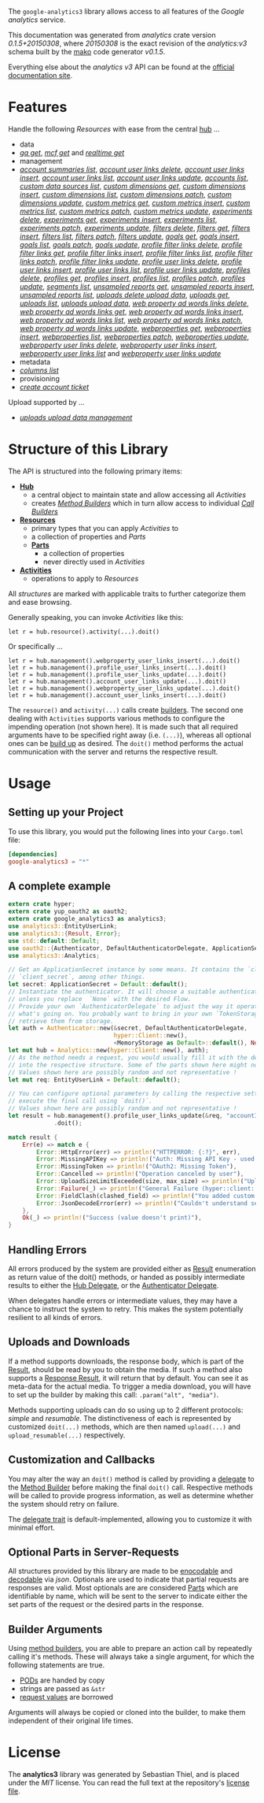 <!---
DO NOT EDIT !
This file was generated automatically from 'src/mako/api/README.md.mako'
DO NOT EDIT !
-->
The `google-analytics3` library allows access to all features of the *Google analytics* service.

This documentation was generated from *analytics* crate version *0.1.5+20150308*, where *20150308* is the exact revision of the *analytics:v3* schema built by the [mako](http://www.makotemplates.org/) code generator *v0.1.5*.

Everything else about the *analytics* *v3* API can be found at the
[official documentation site](https://developers.google.com/analytics/).
# Features

Handle the following *Resources* with ease from the central [hub](http://byron.github.io/google-apis-rs/google-analytics3/struct.Analytics.html) ... 

* data
 * [*ga get*](http://byron.github.io/google-apis-rs/google-analytics3/struct.DataGaGetCall.html), [*mcf get*](http://byron.github.io/google-apis-rs/google-analytics3/struct.DataMcfGetCall.html) and [*realtime get*](http://byron.github.io/google-apis-rs/google-analytics3/struct.DataRealtimeGetCall.html)
* management
 * [*account summaries list*](http://byron.github.io/google-apis-rs/google-analytics3/struct.ManagementAccountSummaryListCall.html), [*account user links delete*](http://byron.github.io/google-apis-rs/google-analytics3/struct.ManagementAccountUserLinkDeleteCall.html), [*account user links insert*](http://byron.github.io/google-apis-rs/google-analytics3/struct.ManagementAccountUserLinkInsertCall.html), [*account user links list*](http://byron.github.io/google-apis-rs/google-analytics3/struct.ManagementAccountUserLinkListCall.html), [*account user links update*](http://byron.github.io/google-apis-rs/google-analytics3/struct.ManagementAccountUserLinkUpdateCall.html), [*accounts list*](http://byron.github.io/google-apis-rs/google-analytics3/struct.ManagementAccountListCall.html), [*custom data sources list*](http://byron.github.io/google-apis-rs/google-analytics3/struct.ManagementCustomDataSourceListCall.html), [*custom dimensions get*](http://byron.github.io/google-apis-rs/google-analytics3/struct.ManagementCustomDimensionGetCall.html), [*custom dimensions insert*](http://byron.github.io/google-apis-rs/google-analytics3/struct.ManagementCustomDimensionInsertCall.html), [*custom dimensions list*](http://byron.github.io/google-apis-rs/google-analytics3/struct.ManagementCustomDimensionListCall.html), [*custom dimensions patch*](http://byron.github.io/google-apis-rs/google-analytics3/struct.ManagementCustomDimensionPatchCall.html), [*custom dimensions update*](http://byron.github.io/google-apis-rs/google-analytics3/struct.ManagementCustomDimensionUpdateCall.html), [*custom metrics get*](http://byron.github.io/google-apis-rs/google-analytics3/struct.ManagementCustomMetricGetCall.html), [*custom metrics insert*](http://byron.github.io/google-apis-rs/google-analytics3/struct.ManagementCustomMetricInsertCall.html), [*custom metrics list*](http://byron.github.io/google-apis-rs/google-analytics3/struct.ManagementCustomMetricListCall.html), [*custom metrics patch*](http://byron.github.io/google-apis-rs/google-analytics3/struct.ManagementCustomMetricPatchCall.html), [*custom metrics update*](http://byron.github.io/google-apis-rs/google-analytics3/struct.ManagementCustomMetricUpdateCall.html), [*experiments delete*](http://byron.github.io/google-apis-rs/google-analytics3/struct.ManagementExperimentDeleteCall.html), [*experiments get*](http://byron.github.io/google-apis-rs/google-analytics3/struct.ManagementExperimentGetCall.html), [*experiments insert*](http://byron.github.io/google-apis-rs/google-analytics3/struct.ManagementExperimentInsertCall.html), [*experiments list*](http://byron.github.io/google-apis-rs/google-analytics3/struct.ManagementExperimentListCall.html), [*experiments patch*](http://byron.github.io/google-apis-rs/google-analytics3/struct.ManagementExperimentPatchCall.html), [*experiments update*](http://byron.github.io/google-apis-rs/google-analytics3/struct.ManagementExperimentUpdateCall.html), [*filters delete*](http://byron.github.io/google-apis-rs/google-analytics3/struct.ManagementFilterDeleteCall.html), [*filters get*](http://byron.github.io/google-apis-rs/google-analytics3/struct.ManagementFilterGetCall.html), [*filters insert*](http://byron.github.io/google-apis-rs/google-analytics3/struct.ManagementFilterInsertCall.html), [*filters list*](http://byron.github.io/google-apis-rs/google-analytics3/struct.ManagementFilterListCall.html), [*filters patch*](http://byron.github.io/google-apis-rs/google-analytics3/struct.ManagementFilterPatchCall.html), [*filters update*](http://byron.github.io/google-apis-rs/google-analytics3/struct.ManagementFilterUpdateCall.html), [*goals get*](http://byron.github.io/google-apis-rs/google-analytics3/struct.ManagementGoalGetCall.html), [*goals insert*](http://byron.github.io/google-apis-rs/google-analytics3/struct.ManagementGoalInsertCall.html), [*goals list*](http://byron.github.io/google-apis-rs/google-analytics3/struct.ManagementGoalListCall.html), [*goals patch*](http://byron.github.io/google-apis-rs/google-analytics3/struct.ManagementGoalPatchCall.html), [*goals update*](http://byron.github.io/google-apis-rs/google-analytics3/struct.ManagementGoalUpdateCall.html), [*profile filter links delete*](http://byron.github.io/google-apis-rs/google-analytics3/struct.ManagementProfileFilterLinkDeleteCall.html), [*profile filter links get*](http://byron.github.io/google-apis-rs/google-analytics3/struct.ManagementProfileFilterLinkGetCall.html), [*profile filter links insert*](http://byron.github.io/google-apis-rs/google-analytics3/struct.ManagementProfileFilterLinkInsertCall.html), [*profile filter links list*](http://byron.github.io/google-apis-rs/google-analytics3/struct.ManagementProfileFilterLinkListCall.html), [*profile filter links patch*](http://byron.github.io/google-apis-rs/google-analytics3/struct.ManagementProfileFilterLinkPatchCall.html), [*profile filter links update*](http://byron.github.io/google-apis-rs/google-analytics3/struct.ManagementProfileFilterLinkUpdateCall.html), [*profile user links delete*](http://byron.github.io/google-apis-rs/google-analytics3/struct.ManagementProfileUserLinkDeleteCall.html), [*profile user links insert*](http://byron.github.io/google-apis-rs/google-analytics3/struct.ManagementProfileUserLinkInsertCall.html), [*profile user links list*](http://byron.github.io/google-apis-rs/google-analytics3/struct.ManagementProfileUserLinkListCall.html), [*profile user links update*](http://byron.github.io/google-apis-rs/google-analytics3/struct.ManagementProfileUserLinkUpdateCall.html), [*profiles delete*](http://byron.github.io/google-apis-rs/google-analytics3/struct.ManagementProfileDeleteCall.html), [*profiles get*](http://byron.github.io/google-apis-rs/google-analytics3/struct.ManagementProfileGetCall.html), [*profiles insert*](http://byron.github.io/google-apis-rs/google-analytics3/struct.ManagementProfileInsertCall.html), [*profiles list*](http://byron.github.io/google-apis-rs/google-analytics3/struct.ManagementProfileListCall.html), [*profiles patch*](http://byron.github.io/google-apis-rs/google-analytics3/struct.ManagementProfilePatchCall.html), [*profiles update*](http://byron.github.io/google-apis-rs/google-analytics3/struct.ManagementProfileUpdateCall.html), [*segments list*](http://byron.github.io/google-apis-rs/google-analytics3/struct.ManagementSegmentListCall.html), [*unsampled reports get*](http://byron.github.io/google-apis-rs/google-analytics3/struct.ManagementUnsampledReportGetCall.html), [*unsampled reports insert*](http://byron.github.io/google-apis-rs/google-analytics3/struct.ManagementUnsampledReportInsertCall.html), [*unsampled reports list*](http://byron.github.io/google-apis-rs/google-analytics3/struct.ManagementUnsampledReportListCall.html), [*uploads delete upload data*](http://byron.github.io/google-apis-rs/google-analytics3/struct.ManagementUploadDeleteUploadDataCall.html), [*uploads get*](http://byron.github.io/google-apis-rs/google-analytics3/struct.ManagementUploadGetCall.html), [*uploads list*](http://byron.github.io/google-apis-rs/google-analytics3/struct.ManagementUploadListCall.html), [*uploads upload data*](http://byron.github.io/google-apis-rs/google-analytics3/struct.ManagementUploadUploadDataCall.html), [*web property ad words links delete*](http://byron.github.io/google-apis-rs/google-analytics3/struct.ManagementWebPropertyAdWordsLinkDeleteCall.html), [*web property ad words links get*](http://byron.github.io/google-apis-rs/google-analytics3/struct.ManagementWebPropertyAdWordsLinkGetCall.html), [*web property ad words links insert*](http://byron.github.io/google-apis-rs/google-analytics3/struct.ManagementWebPropertyAdWordsLinkInsertCall.html), [*web property ad words links list*](http://byron.github.io/google-apis-rs/google-analytics3/struct.ManagementWebPropertyAdWordsLinkListCall.html), [*web property ad words links patch*](http://byron.github.io/google-apis-rs/google-analytics3/struct.ManagementWebPropertyAdWordsLinkPatchCall.html), [*web property ad words links update*](http://byron.github.io/google-apis-rs/google-analytics3/struct.ManagementWebPropertyAdWordsLinkUpdateCall.html), [*webproperties get*](http://byron.github.io/google-apis-rs/google-analytics3/struct.ManagementWebpropertyGetCall.html), [*webproperties insert*](http://byron.github.io/google-apis-rs/google-analytics3/struct.ManagementWebpropertyInsertCall.html), [*webproperties list*](http://byron.github.io/google-apis-rs/google-analytics3/struct.ManagementWebpropertyListCall.html), [*webproperties patch*](http://byron.github.io/google-apis-rs/google-analytics3/struct.ManagementWebpropertyPatchCall.html), [*webproperties update*](http://byron.github.io/google-apis-rs/google-analytics3/struct.ManagementWebpropertyUpdateCall.html), [*webproperty user links delete*](http://byron.github.io/google-apis-rs/google-analytics3/struct.ManagementWebpropertyUserLinkDeleteCall.html), [*webproperty user links insert*](http://byron.github.io/google-apis-rs/google-analytics3/struct.ManagementWebpropertyUserLinkInsertCall.html), [*webproperty user links list*](http://byron.github.io/google-apis-rs/google-analytics3/struct.ManagementWebpropertyUserLinkListCall.html) and [*webproperty user links update*](http://byron.github.io/google-apis-rs/google-analytics3/struct.ManagementWebpropertyUserLinkUpdateCall.html)
* metadata
 * [*columns list*](http://byron.github.io/google-apis-rs/google-analytics3/struct.MetadataColumnListCall.html)
* provisioning
 * [*create account ticket*](http://byron.github.io/google-apis-rs/google-analytics3/struct.ProvisioningCreateAccountTicketCall.html)


Upload supported by ...

* [*uploads upload data management*](http://byron.github.io/google-apis-rs/google-analytics3/struct.ManagementUploadUploadDataCall.html)



# Structure of this Library

The API is structured into the following primary items:

* **[Hub](http://byron.github.io/google-apis-rs/google-analytics3/struct.Analytics.html)**
    * a central object to maintain state and allow accessing all *Activities*
    * creates [*Method Builders*](http://byron.github.io/google-apis-rs/google-analytics3/trait.MethodsBuilder.html) which in turn
      allow access to individual [*Call Builders*](http://byron.github.io/google-apis-rs/google-analytics3/trait.CallBuilder.html)
* **[Resources](http://byron.github.io/google-apis-rs/google-analytics3/trait.Resource.html)**
    * primary types that you can apply *Activities* to
    * a collection of properties and *Parts*
    * **[Parts](http://byron.github.io/google-apis-rs/google-analytics3/trait.Part.html)**
        * a collection of properties
        * never directly used in *Activities*
* **[Activities](http://byron.github.io/google-apis-rs/google-analytics3/trait.CallBuilder.html)**
    * operations to apply to *Resources*

All *structures* are marked with applicable traits to further categorize them and ease browsing.

Generally speaking, you can invoke *Activities* like this:

```Rust,ignore
let r = hub.resource().activity(...).doit()
```

Or specifically ...

```ignore
let r = hub.management().webproperty_user_links_insert(...).doit()
let r = hub.management().profile_user_links_insert(...).doit()
let r = hub.management().profile_user_links_update(...).doit()
let r = hub.management().account_user_links_update(...).doit()
let r = hub.management().webproperty_user_links_update(...).doit()
let r = hub.management().account_user_links_insert(...).doit()
```

The `resource()` and `activity(...)` calls create [builders][builder-pattern]. The second one dealing with `Activities` 
supports various methods to configure the impending operation (not shown here). It is made such that all required arguments have to be 
specified right away (i.e. `(...)`), whereas all optional ones can be [build up][builder-pattern] as desired.
The `doit()` method performs the actual communication with the server and returns the respective result.

# Usage

## Setting up your Project

To use this library, you would put the following lines into your `Cargo.toml` file:

```toml
[dependencies]
google-analytics3 = "*"
```

## A complete example

```Rust
extern crate hyper;
extern crate yup_oauth2 as oauth2;
extern crate google_analytics3 as analytics3;
use analytics3::EntityUserLink;
use analytics3::{Result, Error};
use std::default::Default;
use oauth2::{Authenticator, DefaultAuthenticatorDelegate, ApplicationSecret, MemoryStorage};
use analytics3::Analytics;

// Get an ApplicationSecret instance by some means. It contains the `client_id` and 
// `client_secret`, among other things.
let secret: ApplicationSecret = Default::default();
// Instantiate the authenticator. It will choose a suitable authentication flow for you, 
// unless you replace  `None` with the desired Flow.
// Provide your own `AuthenticatorDelegate` to adjust the way it operates and get feedback about 
// what's going on. You probably want to bring in your own `TokenStorage` to persist tokens and
// retrieve them from storage.
let auth = Authenticator::new(&secret, DefaultAuthenticatorDelegate,
                              hyper::Client::new(),
                              <MemoryStorage as Default>::default(), None);
let mut hub = Analytics::new(hyper::Client::new(), auth);
// As the method needs a request, you would usually fill it with the desired information
// into the respective structure. Some of the parts shown here might not be applicable !
// Values shown here are possibly random and not representative !
let mut req: EntityUserLink = Default::default();

// You can configure optional parameters by calling the respective setters at will, and
// execute the final call using `doit()`.
// Values shown here are possibly random and not representative !
let result = hub.management().profile_user_links_update(&req, "accountId", "webPropertyId", "profileId", "linkId")
             .doit();

match result {
    Err(e) => match e {
        Error::HttpError(err) => println!("HTTPERROR: {:?}", err),
        Error::MissingAPIKey => println!("Auth: Missing API Key - used if there are no scopes"),
        Error::MissingToken => println!("OAuth2: Missing Token"),
        Error::Cancelled => println!("Operation canceled by user"),
        Error::UploadSizeLimitExceeded(size, max_size) => println!("Upload size too big: {} of {}", size, max_size),
        Error::Failure(_) => println!("General Failure (hyper::client::Response doesn't print)"),
        Error::FieldClash(clashed_field) => println!("You added custom parameter which is part of builder: {:?}", clashed_field),
        Error::JsonDecodeError(err) => println!("Couldn't understand server reply - maybe API needs update: {:?}", err),
    },
    Ok(_) => println!("Success (value doesn't print)"),
}

```
## Handling Errors

All errors produced by the system are provided either as [Result](http://byron.github.io/google-apis-rs/google-analytics3/enum.Result.html) enumeration as return value of 
the doit() methods, or handed as possibly intermediate results to either the 
[Hub Delegate](http://byron.github.io/google-apis-rs/google-analytics3/trait.Delegate.html), or the [Authenticator Delegate](http://byron.github.io/google-apis-rs/google-analytics3/../yup-oauth2/trait.AuthenticatorDelegate.html).

When delegates handle errors or intermediate values, they may have a chance to instruct the system to retry. This 
makes the system potentially resilient to all kinds of errors.

## Uploads and Downloads
If a method supports downloads, the response body, which is part of the [Result](http://byron.github.io/google-apis-rs/google-analytics3/enum.Result.html), should be
read by you to obtain the media.
If such a method also supports a [Response Result](http://byron.github.io/google-apis-rs/google-analytics3/trait.ResponseResult.html), it will return that by default.
You can see it as meta-data for the actual media. To trigger a media download, you will have to set up the builder by making
this call: `.param("alt", "media")`.

Methods supporting uploads can do so using up to 2 different protocols: 
*simple* and *resumable*. The distinctiveness of each is represented by customized 
`doit(...)` methods, which are then named `upload(...)` and `upload_resumable(...)` respectively.

## Customization and Callbacks

You may alter the way an `doit()` method is called by providing a [delegate](http://byron.github.io/google-apis-rs/google-analytics3/trait.Delegate.html) to the 
[Method Builder](http://byron.github.io/google-apis-rs/google-analytics3/trait.CallBuilder.html) before making the final `doit()` call. 
Respective methods will be called to provide progress information, as well as determine whether the system should 
retry on failure.

The [delegate trait](http://byron.github.io/google-apis-rs/google-analytics3/trait.Delegate.html) is default-implemented, allowing you to customize it with minimal effort.

## Optional Parts in Server-Requests

All structures provided by this library are made to be [enocodable](http://byron.github.io/google-apis-rs/google-analytics3/trait.RequestValue.html) and 
[decodable](http://byron.github.io/google-apis-rs/google-analytics3/trait.ResponseResult.html) via *json*. Optionals are used to indicate that partial requests are responses 
are valid.
Most optionals are are considered [Parts](http://byron.github.io/google-apis-rs/google-analytics3/trait.Part.html) which are identifiable by name, which will be sent to 
the server to indicate either the set parts of the request or the desired parts in the response.

## Builder Arguments

Using [method builders](http://byron.github.io/google-apis-rs/google-analytics3/trait.CallBuilder.html), you are able to prepare an action call by repeatedly calling it's methods.
These will always take a single argument, for which the following statements are true.

* [PODs][wiki-pod] are handed by copy
* strings are passed as `&str`
* [request values](http://byron.github.io/google-apis-rs/google-analytics3/trait.RequestValue.html) are borrowed

Arguments will always be copied or cloned into the builder, to make them independent of their original life times.

[wiki-pod]: http://en.wikipedia.org/wiki/Plain_old_data_structure
[builder-pattern]: http://en.wikipedia.org/wiki/Builder_pattern
[google-go-api]: https://github.com/google/google-api-go-client

# License
The **analytics3** library was generated by Sebastian Thiel, and is placed 
under the *MIT* license.
You can read the full text at the repository's [license file][repo-license].

[repo-license]: https://github.com/Byron/google-apis-rs/LICENSE.md
